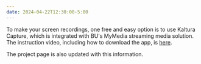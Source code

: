 ```yaml
---
date: 2024-04-22T12:30:00-5:00
---
```

To make your screen recordings, one free and easy option is to use Kaltura
Capture, which is integrated with BU's MyMedia streaming media solution.
The instruction video, including how to download the app, is
 [here](https://mymedia.bu.edu/media/t/1_rouozaeh).

The project page is also updated with this information.
